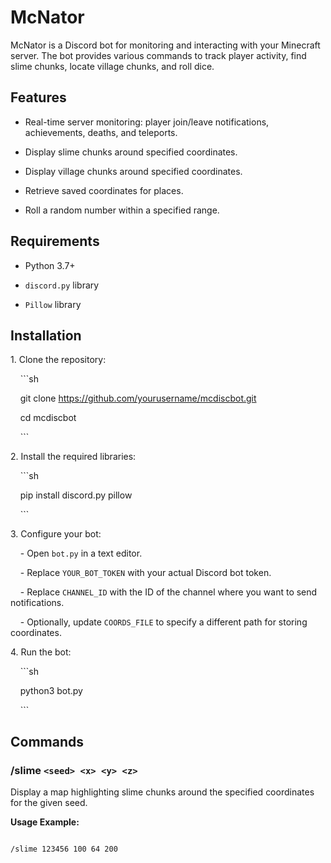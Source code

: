 # McNator

McNator is a Discord bot for monitoring and interacting with your Minecraft server. The bot provides various commands to track player activity, find slime chunks, locate village chunks, and roll dice.

## Features

- Real-time server monitoring: player join/leave notifications, achievements, deaths, and teleports.

- Display slime chunks around specified coordinates.

- Display village chunks around specified coordinates.

- Retrieve saved coordinates for places.

- Roll a random number within a specified range.

## Requirements

- Python 3.7+

- `discord.py` library

- `Pillow` library

## Installation

1\. Clone the repository:

    ```sh

    git clone https://github.com/yourusername/mcdiscbot.git

    cd mcdiscbot

    ```

2\. Install the required libraries:

    ```sh

    pip install discord.py pillow

    ```

3\. Configure your bot:

    - Open `bot.py` in a text editor.

    - Replace `YOUR_BOT_TOKEN` with your actual Discord bot token.

    - Replace `CHANNEL_ID` with the ID of the channel where you want to send notifications.

    - Optionally, update `COORDS_FILE` to specify a different path for storing coordinates.

4\. Run the bot:

    ```sh

    python3 bot.py

    ```

## Commands

### /slime `<seed> <x> <y> <z>`

Display a map highlighting slime chunks around the specified coordinates for the given seed.

**Usage Example:**

```sh

/slime 123456 100 64 200
